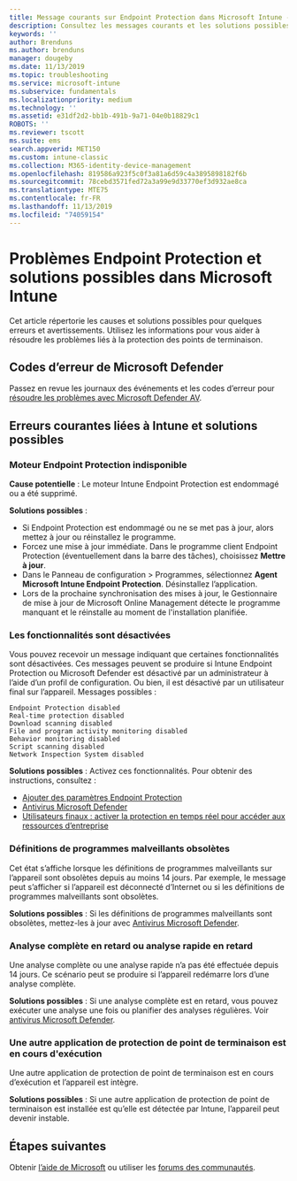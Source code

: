 ```yaml
---
title: Message courants sur Endpoint Protection dans Microsoft Intune - Azure | Microsoft Docs
description: Consultez les messages courants et les solutions possibles lorsque vous utilisez et dépannez Endpoint Protection et Microsoft Defender dans Microsoft Intune.
keywords: ''
author: Brenduns
ms.author: brenduns
manager: dougeby
ms.date: 11/13/2019
ms.topic: troubleshooting
ms.service: microsoft-intune
ms.subservice: fundamentals
ms.localizationpriority: medium
ms.technology: ''
ms.assetid: e31df2d2-bb1b-491b-9a71-04e0b18829c1
ROBOTS: ''
ms.reviewer: tscott
ms.suite: ems
search.appverid: MET150
ms.custom: intune-classic
ms.collection: M365-identity-device-management
ms.openlocfilehash: 819586a923f5c0f3a81a6d59c4a3895898182f6b
ms.sourcegitcommit: 78cebd3571fed72a3a99e9d33770ef3d932ae8ca
ms.translationtype: MTE75
ms.contentlocale: fr-FR
ms.lasthandoff: 11/13/2019
ms.locfileid: "74059154"
---
```

# <a name="endpoint-protection-issues-and-possible-solutions-in-microsoft-intune"></a>Problèmes Endpoint Protection et solutions possibles dans Microsoft Intune

Cet article répertorie les causes et solutions possibles pour quelques erreurs et avertissements. Utilisez les informations pour vous aider à résoudre les problèmes liés à la protection des points de terminaison.

## <a name="microsoft-defender-error-codes"></a>Codes d’erreur de Microsoft Defender

Passez en revue les journaux des événements et les codes d’erreur pour [résoudre les problèmes avec Microsoft Defender AV](https://docs.microsoft.com/windows/security/threat-protection/windows-defender-antivirus/troubleshoot-windows-defender-antivirus).

## <a name="common-intune-errors-and-possible-resolutions"></a>Erreurs courantes liées à Intune et solutions possibles

### <a name="endpoint-protection-engine-unavailable"></a>Moteur Endpoint Protection indisponible

**Cause potentielle** : Le moteur Intune Endpoint Protection est endommagé ou a été supprimé.

**Solutions possibles** :

- Si Endpoint Protection est endommagé ou ne se met pas à jour, alors mettez à jour ou réinstallez le programme.
- Forcez une mise à jour immédiate. Dans le programme client Endpoint Protection (éventuellement dans la barre des tâches), choisissez **Mettre à jour**.
- Dans le Panneau de configuration > Programmes, sélectionnez **Agent Microsoft Intune Endpoint Protection**. Désinstallez l’application.
- Lors de la prochaine synchronisation des mises à jour, le Gestionnaire de mise à jour de Microsoft Online Management détecte le programme manquant et le réinstalle au moment de l'installation planifiée.

### <a name="features-are-disabled"></a>Les fonctionnalités sont désactivées

Vous pouvez recevoir un message indiquant que certaines fonctionnalités sont désactivées. Ces messages peuvent se produire si Intune Endpoint Protection ou Microsoft Defender est désactivé par un administrateur à l’aide d’un profil de configuration. Ou bien, il est désactivé par un utilisateur final sur l’appareil. Messages possibles :

`Endpoint Protection disabled`  
`Real-time protection disabled`  
`Download scanning disabled`  
`File and program activity monitoring disabled`  
`Behavior monitoring disabled`  
`Script scanning disabled`  
`Network Inspection System disabled`  

**Solutions possibles** : Activez ces fonctionnalités. Pour obtenir des instructions, consultez :

- [Ajouter des paramètres Endpoint Protection](../protect/endpoint-protection-configure.md)
- [Antivirus Microsoft Defender](../configuration/device-restrictions-windows-10.md#microsoft-defender-antivirus)
- [Utilisateurs finaux : activer la protection en temps réel pour accéder aux ressources d’entreprise](/intune-user-help/turn-on-defender-windows)

### <a name="malware-definitions-out-of-date"></a>Définitions de programmes malveillants obsolètes

Cet état s’affiche lorsque les définitions de programmes malveillants sur l’appareil sont obsolètes depuis au moins 14 jours. Par exemple, le message peut s’afficher si l’appareil est déconnecté d’Internet ou si les définitions de programmes malveillants sont obsolètes.

**Solutions possibles** : Si les définitions de programmes malveillants sont obsolètes, mettez-les à jour avec [Antivirus Microsoft Defender](../configuration/device-restrictions-windows-10.md#microsoft-defender-antivirus).

### <a name="full-scan-overdue-or-quick-scan-overdue"></a>Analyse complète en retard ou analyse rapide en retard

Une analyse complète ou une analyse rapide n’a pas été effectuée depuis 14 jours. Ce scénario peut se produire si l’appareil redémarre lors d’une analyse complète.

**Solutions possibles** : Si une analyse complète est en retard, vous pouvez exécuter une analyse une fois ou planifier des analyses régulières. Voir [antivirus Microsoft Defender](../configuration/device-restrictions-windows-10.md#microsoft-defender-antivirus).

### <a name="another-endpoint-protection-application-running"></a>Une autre application de protection de point de terminaison est en cours d'exécution

Une autre application de protection de point de terminaison est en cours d’exécution et l’appareil est intègre.

**Solutions possibles** : Si une autre application de protection de point de terminaison est installée est qu’elle est détectée par Intune, l’appareil peut devenir instable.

## <a name="next-steps"></a>Étapes suivantes

Obtenir [l’aide de Microsoft](get-support.md) ou utiliser les [forums des communautés](https://social.technet.microsoft.com/Forums/en-US/home?category=microsoftintune).
